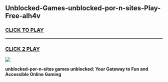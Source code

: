 
## Unblocked-Games-unblocked-por-n-sites-Play-Free-alh4v
<h3>
<a href="https://premium76.site?title=unblocked-por-n-sites&ref=12A">CLICK TO PLAY</a></h3>
<hr>

<h3>
<a href="https://premium76.site?title=unblocked-por-n-sites&ref=12A">CLICK 2 PLAY</a>
  
</h3>

<a href="https://premium76.site?title=unblocked-por-n-sites&ref=12A"><img src="https://clearcache.store/games.png"></a>


**unblocked-por-n-sites games unblocked: Your Gateway to Fun and Accessible Online Gaming**
